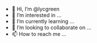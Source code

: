 - 👋 Hi, I’m @lycgreen
- 👀 I’m interested in ...
- 🌱 I’m currently learning ...
- 💞️ I’m looking to collaborate on ...
- 📫 How to reach me ...

<!---
lycgreen/lycgreen is a ✨ special ✨ repository because its `README.md` (this file) appears on your GitHub profile.
You can click the Preview link to take a look at your changes.
--->
